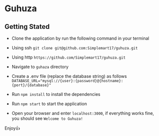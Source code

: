 ﻿# Guhuza

## Getting Stated
- Clone the application by run the following command in your terminal
- Using ssh 
```git clone git@github.com:Simplemart17/guhuza.git```
- Using http 
```https://github.com/Simplemart17/guhuza.git```

- Navigate to `guhaza` directory
- Create a .env file (replace the database string) as follows
```DATABASE_URL="mysql://{user}:{password}@{hostname}:{port}/{database}"```
- Run ```npm install``` to install the dependencies
- Run ```npm start``` to start the application
- Open your browser and enter ```localhost:3000```, if everything works fine, you should see `Welcome to Guhuza!`

Enjoy👍
